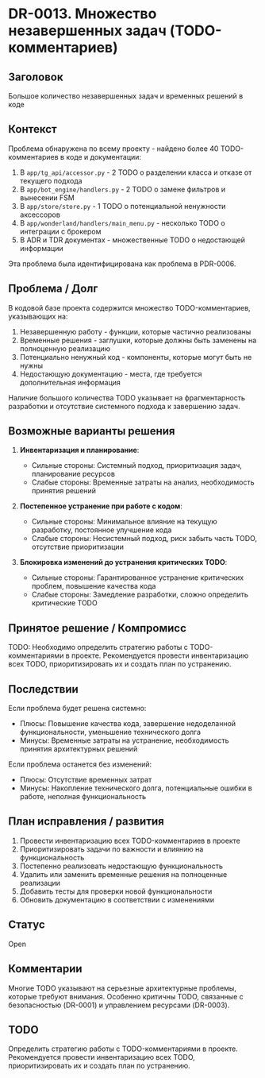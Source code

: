 # DR-0013. Множество незавершенных задач (TODO-комментариев)

## Заголовок
Большое количество незавершенных задач и временных решений в коде

## Контекст
Проблема обнаружена по всему проекту - найдено более 40 TODO-комментариев в коде и документации:
1. В `app/tg_api/accessor.py` - 2 TODO о разделении класса и отказе от текущего подхода
2. В `app/bot_engine/handlers.py` - 2 TODO о замене фильтров и вынесении FSM
3. В `app/store/store.py` - 1 TODO о потенциальной ненужности аксессоров
4. В `app/wonderland/handlers/main_menu.py` - несколько TODO о интеграции с брокером
5. В ADR и TDR документах - множественные TODO о недостающей информации

Эта проблема была идентифицирована как проблема в PDR-0006.

## Проблема / Долг
В кодовой базе проекта содержится множество TODO-комментариев, указывающих на:
1. Незавершенную работу - функции, которые частично реализованы
2. Временные решения - заглушки, которые должны быть заменены на полноценную реализацию
3. Потенциально ненужный код - компоненты, которые могут быть не нужны
4. Недостающую документацию - места, где требуется дополнительная информация

Наличие большого количества TODO указывает на фрагментарность разработки и отсутствие системного подхода к завершению задач.

## Возможные варианты решения

1. **Инвентаризация и планирование**:
   - Сильные стороны: Системный подход, приоритизация задач, планирование ресурсов
   - Слабые стороны: Временные затраты на анализ, необходимость принятия решений

2. **Постепенное устранение при работе с кодом**:
   - Сильные стороны: Минимальное влияние на текущую разработку, постоянное улучшение кода
   - Слабые стороны: Несистемный подход, риск забыть часть TODO, отсутствие приоритизации

3. **Блокировка изменений до устранения критических TODO**:
   - Сильные стороны: Гарантированное устранение критических проблем, повышение качества кода
   - Слабые стороны: Замедление разработки, сложно определить критические TODO

## Принятое решение / Компромисс
TODO: Необходимо определить стратегию работы с TODO-комментариями в проекте. Рекомендуется провести инвентаризацию всех TODO, приоритизировать их и создать план по устранению.

## Последствии
Если проблема будет решена системно:
- Плюсы: Повышение качества кода, завершение недоделанной функциональности, уменьшение технического долга
- Минусы: Временные затраты на устранение, необходимость принятия архитектурных решений

Если проблема останется без изменений:
- Плюсы: Отсутствие временных затрат
- Минусы: Накопление технического долга, потенциальные ошибки в работе, неполная функциональность

## План исправления / развития
1. Провести инвентаризацию всех TODO-комментариев в проекте
2. Приоритизировать задачи по важности и влиянию на функциональность
3. Постепенно реализовать недостающую функциональность
4. Удалить или заменить временные решения на полноценные реализации
5. Добавить тесты для проверки новой функциональности
6. Обновить документацию в соответствии с изменениями

## Статус
Open

## Комментарии
Многие TODO указывают на серьезные архитектурные проблемы, которые требуют внимания. Особенно критичны TODO, связанные с безопасностью (DR-0001) и управлением ресурсами (DR-0003).

## TODO
Определить стратегию работы с TODO-комментариями в проекте. Рекомендуется провести инвентаризацию всех TODO, приоритизировать их и создать план по устранению.